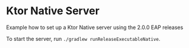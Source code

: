 # Ktor Native Server

Example how to set up a Ktor Native server using the 2.0.0 EAP releases

To start the server, run `./gradlew runReleaseExecutableNative`.
